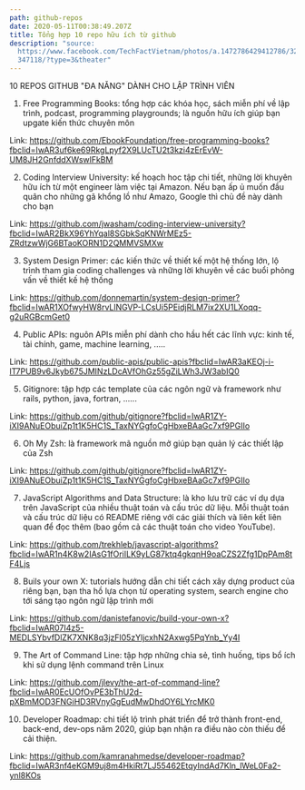 ```yaml
---
path: github-repos
date: 2020-05-11T00:38:49.207Z
title: Tổng hợp 10 repo hữu ích từ github
description: "source:
  https://www.facebook.com/TechFactVietnam/photos/a.1472786429412786/3233442933\
  347118/?type=3&theater"
---
```

10 REPOS GITHUB "ĐA NĂNG" DÀNH CHO LẬP TRÌNH VIÊN

1. Free Programming Books: tổng hợp các khóa học, sách miễn phí về lập trình, podcast, programming playgrounds; là nguồn hữu ích giúp bạn upgate kiến thức chuyên môn

Link: https://github.com/EbookFoundation/free-programming-books?fbclid=IwAR3uf6ke69RkgLpyf2X9LUcTU2t3kzi4zErEvW-UM8JH2GnfddXWswlFkBM

2. Coding Interview University: kế hoạch hoc tập chi tiết, những lời khuyên hữu ích từ một engineer làm việc tại Amazon. Nếu bạn ấp ủ muốn đầu quân cho những gã khổng lồ như Amazo, Google thì chủ đề này dành cho bạn

Link: https://github.com/jwasham/coding-interview-university?fbclid=IwAR2BkX96YhYqal8SGbkSqKNWrMEz5-ZRdtzwWjG6BTaoKORN1D2QMMVSMXw

3. System Design Primer: các kiến thức về thiết kế một hệ thống lớn, lộ trình tham gia coding challenges và những lời khuyên về các buổi phỏng vấn về thiết kế hệ thống

Link: https://github.com/donnemartin/system-design-primer?fbclid=IwAR1XOfwyHW8rvLlNGVP-LCsUi5PEidjRLM7ix2XU1LXoqq-g2uRGBcmGet0

4. Public APIs: nguôn APIs miễn phí dành cho hầu hết các lĩnh vực: kinh tế, tài chính, game, machine learning, .....

Link: https://github.com/public-apis/public-apis?fbclid=IwAR3aKEOj-i-lT7PUB9v6Jkyb675JMINzLDcAVfOhGz55gZiLWh3JW3abIQ0

5. Gitignore: tập hợp các template của các ngôn ngữ và framework như rails, python, java, fortran, ......

Link: https://github.com/github/gitignore?fbclid=IwAR1ZY-iXI9ANuEObuiZp1t1K5HC1S_TaxNYGgfoCgHbxeBAaGc7xf9PGIIo

6. Oh My Zsh: là framework mã nguồn mở giúp bạn quản lý các thiết lập của Zsh

Link: https://github.com/github/gitignore?fbclid=IwAR1ZY-iXI9ANuEObuiZp1t1K5HC1S_TaxNYGgfoCgHbxeBAaGc7xf9PGIIo

7. JavaScript Algorithms and Data Structure: là kho lưu trữ các ví dụ dựa trên JavaScript của nhiều thuật toán và cấu trúc dữ liệu. Mỗi thuật toán và cấu trúc dữ liệu có README riêng với các giải thích và liên kết liên quan để đọc thêm (bao gồm cả các thuật toán cho video YouTube).

Link: https://github.com/trekhleb/javascript-algorithms?fbclid=IwAR1n4K8w2IAsG1fOriILK9yLG87ktq4gkqnH9oaCZS2Zfg1DpPAm8tF4Ljs

8. Buils your own X: tutorials hướng dẫn chi tiết cách xây dựng product của riêng bạn, bạn tha hồ lựa chọn từ operating system, search engine cho tới sáng tạo ngôn ngữ lập trình mới

Link: https://github.com/danistefanovic/build-your-own-x?fbclid=IwAR07I4z5-MEDLSYbvfDlZK7XNK8q3jzFl05zYljcxhN2Axwg5PqYnb_Yy4I

9. The Art of Command Line: tập hợp những chia sẻ, tình huống, tips bổ ích khi sử dụng lệnh command trên Linux

Link: https://github.com/jlevy/the-art-of-command-line?fbclid=IwAR0EcUOfOvPE3bThU2d-pXBmMOD3FNGiHD3RVnyGgEudMwDhdOY6LYrcMK0

10. Developer Roadmap: chi tiết lộ trình phát triển để trở thành front-end, back-end, dev-ops năm 2020, giúp bạn nhận ra điều nào còn thiếu để cải thiện.

Link: https://github.com/kamranahmedse/developer-roadmap?fbclid=IwAR3nf4eKGM9uj8m4HkiRt7LJ55462EtqyIndAd7Kln_lWeL0Fa2-ynl8KOs
